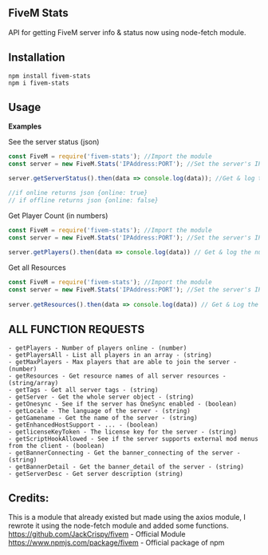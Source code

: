 ## FiveM Stats
API for getting FiveM server info & status now using node-fetch module.

## Installation
```
npm install fivem-stats
npm i fivem-stats
```

## Usage
**Examples**

See the server status (json)
```js
const FiveM = require('fivem-stats'); //Import the module
const server = new FiveM.Stats('IPAddress:PORT'); //Set the server's IP Address and Port

server.getServerStatus().then(data => console.log(data)); //Get & log the Server Status!

//if online returns json {online: true}
// if offline returns json {online: false}
```

Get Player Count (in numbers)
```js
const FiveM = require('fivem-stats'); //Import the module
const server = new FiveM.Stats('IPAddress:PORT'); //Set the server's IP Address and Port
 
server.getPlayers().then(data => console.log(data)) // Get & log the number of players online in the server!
```

Get all Resources
```js
const FiveM = require('fivem-stats'); //Import the module
const server = new FiveM.Stats('IPAddress:PORT'); //Set the server's IP Address and Port
 
server.getResources().then(data => console.log(data)) // Get & Log the resources of server!
```


## **ALL FUNCTION REQUESTS**
```
- getPlayers - Number of players online - (number)
- getPlayersAll - List all players in an array - (string)
- getMaxPlayers - Max players that are able to join the server - (number)
- getResources - Get resource names of all server resources - (string/array)
- getTags - Get all server tags - (string)
- getServer - Get the whole server object - (string)
- getOnesync - See if the server has OneSync enabled - (boolean)
- getLocale - The language of the server - (string)
- getGamename - Get the name of the server - (string)
- getEnhancedHostSupport - ... - (boolean)
- getlicenseKeyToken - The license key for the server - (string)
- getScriptHookAllowed - See if the server supports external mod menus from the client - (boolean)
- getBannerConnecting - Get the banner_connecting of the server - (string)
- getBannerDetail - Get the banner_detail of the server - (string)
- getServerDesc - Get server description (string) 
```

## Credits:
This is a module that already existed but made using the axios module, I rewrote it using the node-fetch module and added some functions.
https://github.com/JackCrispy/fivem - Official Module
https://www.npmjs.com/package/fivem - Official package of npm